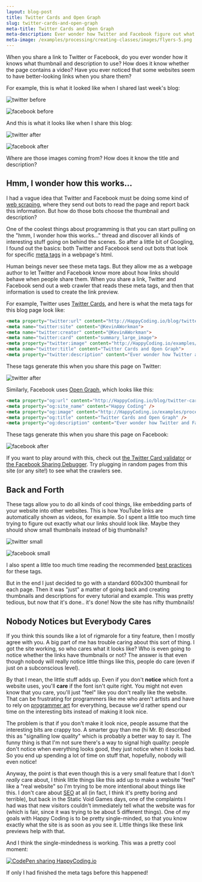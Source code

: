 ```yaml
---
layout: blog-post
title: Twitter Cards and Open Graph
slug: twitter-cards-and-open-graph
meta-title: Twitter Cards and Open Graph
meta-description: Ever wonder how Twitter and Facebook figure out what to show when you share a link?
meta-image: /examples/processing/creating-classes/images/flyers-5.png
---
```

 
When you share a link to Twitter or Facebook, do you ever wonder how it knows what thumbnail and description to use? How does it know whether the page contains a video? Have you ever noticed that some websites seem to have better-looking links when you share them?
 
For example, this is what it looked like when I shared last week's blog:

![twitter before](/blog/images/twitter-cards-and-open-graph/twitter-before.png)

![facebook before](/blog/images/twitter-cards-and-open-graph/facebook-before.png)
 
And this is what it looks like when I share this blog:

![twitter after](/blog/images/twitter-cards-and-open-graph/twitter-after.png)

![facebook after](/blog/images/twitter-cards-and-open-graph/facebook-after.png)
 
Where are those images coming from? How does it know the title and description?
 
## Hmm, I wonder how this works...
 
I had a vague idea that Twitter and Facebook must be doing some kind of [web scraping](https://en.wikipedia.org/wiki/Web_scraping), where they send out bots to read the page and report back this information. But how do those bots choose the thumbnail and description?
 
One of the coolest things about programming is that you can start pulling on the "hmm, I wonder how this works..." thread and discover all kinds of interesting stuff going on behind the scenes. So after a little bit of Googling, I found out the basics: both Twitter and Facebook send out bots that look for specific [meta tags](http://www.w3schools.com/tags/tag_meta.asp) in a webpage's html.
 
Human beings never see these meta tags. But they allow me as a webpage author to let Twitter and Facebook know more about how links should behave when people share them. When you share a link, Twitter and Facebook send out a web crawler that reads these meta tags, and then that information is used to create the link preview.
 
For example, Twitter uses [Twitter Cards](https://dev.twitter.com/cards/overview), and here is what the meta tags for this blog page look like:
 
```html
<meta property="twitter:url" content="http://HappyCoding.io/blog/twitter-cards-and-open-graph" />
<meta name="twitter:site" content="@KevinAWorkman">
<meta name="twitter:creator" content="@KevinAWorkman">
<meta name="twitter:card" content="summary_large_image">
<meta property="twitter:image" content="http://HappyCoding.io/examples/processing/creating-classes/images/flyers-4.png" />
<meta name="twitter:title" content="Twitter Cards and Open Graph">
<meta property="twitter:description" content="Ever wonder how Twitter and Facebook figure out what to show when you share a link?" />
```
 
These tags generate this when you share this page on Twitter:

![twitter after](/blog/images/twitter-cards-and-open-graph/twitter-after.png)
 
Similarly, Facebook uses [Open Graph](https://developers.facebook.com/docs/sharing/webmasters), which looks like this:
 
```html
<meta property="og:url" content="http://HappyCoding.io/blog/twitter-cards-and-open-graph" />
<meta property="og:site_name" content="Happy Coding" />
<meta property="og:image" content="http://HappyCoding.io/examples/processing/creating-classes/images/flyers-4.png" />
<meta property="og:title" content="Twitter Cards and Open Graph" />
<meta property="og:description" content="Ever wonder how Twitter and Facebook figure out what to show when you share a link?" />
```
 
These tags generate this when you share this page on Facebook:

![facebook after](/blog/images/twitter-cards-and-open-graph/facebook-after.png)

If you want to play around with this, check out [the Twitter Card validator](https://cards-dev.twitter.com/validator) or [the Facebook Sharing Debugger](https://developers.facebook.com/tools/debug/sharing/). Try plugging in random pages from this site (or any site!) to see what the crawlers see.
 
## Back and Forth
 
These tags allow you to do all kinds of cool things, like embedding parts of your website into other websites. This is how YouTube links are automatically shown as videos, for example. So I spent a little too much time trying to figure out exactly what our links should look like. Maybe they should show small thumbnails instead of big thumbnails?
 
![twitter small](/blog/images/twitter-cards-and-open-graph/twitter-small.png)

![facebook small](/blog/images/twitter-cards-and-open-graph/facebook-small.png)
 
I also spent a little too much time reading the recommended [best practices](https://developers.facebook.com/docs/sharing/best-practices) for these tags.
 
But in the end I just decided to go with a standard 600x300 thumbnail for each page. Then it was "just" a matter of going back and creating thumbnails and descriptions for every tutorial and example. This was pretty tedious, but now that it's done.. it's done! Now the site has nifty thumbnails!
 
## Nobody Notices but Everybody Cares
 
If you think this sounds like a lot of rigmarole for a tiny feature, then I mostly agree with you. A big part of me has trouble caring about this sort of thing. I got the site working, so who cares what it looks like? Who is even going to notice whether the links have thumbnails or not? The answer is that even though nobody will really notice little things like this, people do care (even if just on a subconscious level).
 
By that I mean, the little stuff adds up. Even if you don't **notice** which font a website uses, you'll **care** if the font isn't quite right. You might not even know that you care, you'll just "feel" like you don't really like the website. That can be frustrating for programmers like me who aren't artists and have to rely on [programmer art](https://en.wikipedia.org/wiki/Programmer_art) for everything, because we'd rather spend our time on the interesting bits instead of making it look nice.
 
The problem is that if you don't make it look nice, people assume that the interesting bits are crappy too. A smarter guy than me (hi Mr. B) described this as "signalling low quality" which is probably a better way to say it. The funny thing is that I'm not sure there's a way to signal high quality: people don't notice when everything looks good, they just notice when it looks bad. So you end up spending a lot of time on stuff that, hopefully, nobody will even notice!
 
Anyway, the point is that even though this is a very small feature that I don't *really* care about, I think little things like this add up to make a website "feel" like a "real website" so I'm trying to be more intentional about things like this. I don't care about [SEO](https://en.wikipedia.org/wiki/Search_engine_optimization) at all (in fact, I think it's pretty boring and terrible), but back in the Static Void Games days, one of the complaints I had was that new visitors couldn't immediately tell what the website was for (which is fair, since it was trying to be about 5 different things). One of my goals with Happy Coding is to be pretty single-minded, so that you know exactly what the site is as soon as you see it. Little things like these link previews help with that.
 
And I think the single-mindedness is working. This was a pretty cool moment:
 
[![CodePen sharing HappyCoding.io](/blog/images/twitter-cards-and-open-graph/codepen-sharing.png)](https://www.facebook.com/CodePen/posts/556280147910004)
 
If only I had finished the meta tags before this happened!
